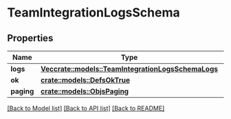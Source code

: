 # TeamIntegrationLogsSchema

## Properties

Name | Type | Description | Notes
------------ | ------------- | ------------- | -------------
**logs** | [**Vec<crate::models::TeamIntegrationLogsSchemaLogs>**](team_integrationLogs_schema_logs.md) |  | 
**ok** | [**crate::models::DefsOkTrue**](defs_ok_true.md) |  | 
**paging** | [**crate::models::ObjsPaging**](objs_paging.md) |  | 

[[Back to Model list]](../README.md#documentation-for-models) [[Back to API list]](../README.md#documentation-for-api-endpoints) [[Back to README]](../README.md)


